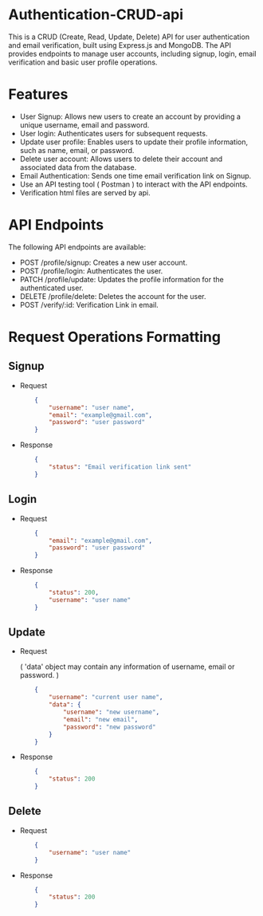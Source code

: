 # Authentication-CRUD-api

<p>This is a CRUD (Create, Read, Update, Delete) API for user authentication and email verification, built using Express.js and MongoDB. The API provides endpoints to manage user accounts, including signup, login, email verification and basic user profile operations.</p>

<h1>Features</h1>
<ul>
    <li>User Signup: Allows new users to create an account by providing a unique username, email and password.</li>
    <li>User login: Authenticates users for subsequent requests.</li>
    <li>Update user profile: Enables users to update their profile information, such as name, email, or password.</li>
    <li>Delete user account: Allows users to delete their account and associated data from the database.</li>
    <li>Email Authentication: Sends one time email verification link on Signup.</li>
    <li>Use an API testing tool ( Postman ) to interact with the API endpoints.</li>
    <li>Verification html files are served by api.</li>
</ul>

<h1>API Endpoints</h1>
<p>The following API endpoints are available:</p>
<ul>
    <li>POST /profile/signup: Creates a new user account.</li>
    <li>POST /profile/login: Authenticates the user.</li>
    <li>PATCH /profile/update: Updates the profile information for the authenticated user.</li>
    <li>DELETE /profile/delete: Deletes the account for the user.</li>
    <li>POST /verify/:id: Verification Link in email.</li>
</ul>

<h1>Request Operations Formatting</h1>

## Signup
<ul>

<li>Request</li>

```json
    {
        "username": "user name",
        "email": "example@gmail.com",
        "password": "user password"
    }
```

<li>Response</li>

```json
    {
        "status": "Email verification link sent"
    }
```
</ul>

## Login
<ul>

<li>Request</li>

```json
    {
        "email": "example@gmail.com",
        "password": "user password"
    }
```

<li>Response</li>

```json
    {
        "status": 200,
        "username": "user name"
    }
```

</ul>

## Update
<ul>

<li>Request</li>

<p>( 'data' object may contain any information of username, email or password. )</p>

```json
    {
        "username": "current user name",
        "data": {
            "username": "new username",
            "email": "new email",
            "password": "new password"
        }
    }
```

<li>Response</li>

```json
    {
        "status": 200
    }
```

</ul>

## Delete
<ul>

<li>Request</li>

```json
    {
        "username": "user name"
    }
```

<li>Response</li>

```json
    {
        "status": 200
    }
```

</ul>